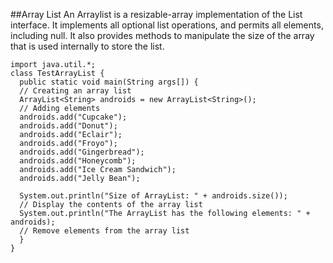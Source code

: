 
##Array List
An Arraylist is a resizable-array implementation of the List interface. It implements all optional list operations, and permits all elements, including null. It also provides methods to manipulate the size of the array that is used internally to store the list.

```
import java.util.*; 
class TestArrayList {
  public static void main(String args[]) {
  // Creating an array list
  ArrayList<String> androids = new ArrayList<String>(); 
  // Adding elements
  androids.add("Cupcake");
  androids.add("Donut");
  androids.add("Eclair");
  androids.add("Froyo");
  androids.add("Gingerbread"); 
  androids.add("Honeycomb");
  androids.add("Ice Cream Sandwich"); 
  androids.add("Jelly Bean");

  System.out.println("Size of ArrayList: " + androids.size());
  // Display the contents of the array list 
  System.out.println("The ArrayList has the following elements: " + androids);
  // Remove elements from the array list
  } 
}
